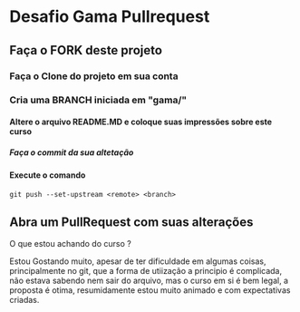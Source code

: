 ﻿# Desafio Gama Pullrequest

## Faça o FORK deste projeto

### Faça o Clone do projeto em sua conta

### Cria uma BRANCH iniciada em "gama/"

#### Altere o arquivo README.MD e coloque suas impressões sobre este curso

##### Faça o commit da sua altetação

#### Execute o comando

`git push --set-upstream <remote> <branch>`

## Abra um PullRequest com suas alterações

O que estou achando do curso ?

Estou Gostando muito, apesar de ter dificuldade em algumas coisas, principalmente no git, que a forma de utiização  a principio é complicada, não estava sabendo nem sair do arquivo,
mas o curso em si é bem legal, a proposta é otima, resumidamente estou muito animado e com expectativas criadas.